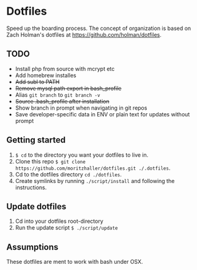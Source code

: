 # Dotfiles
Speed up the boarding process. The concept of organization is based on Zach Holman's dotfiles at https://github.com/holman/dotfiles.

## TODO
- Install php from source with mcrypt etc
- Add homebrew installes
- <del>Add subl to PATH</del>
- <del>Remove mysql path export in bash_profile</del>
- Alias `git branch` to `git branch -v`
- <del>Source .bash_profile after installation</del>
- Show branch in prompt when navigating in git repos
- Save developer-specific data in ENV or plain text for updates without prompt

## Getting started
1. `$ cd` to the directory you want your dotfiles to live in.
2. Clone this repo `$ git clone https://github.com/moritzhaller/dotfiles.git ./.dotfiles`.
3. Cd to the dotfiles directory `cd ./dotfiles`.
3. Create symlinks by running `./script/install` and following the instructions.

## Update dotfiles
1. Cd into your dotfiles root-directory
2. Run the update script `$ ./script/update`

## Assumptions
These dotfiles are ment to work with bash under OSX.
